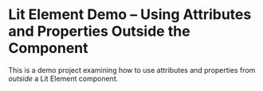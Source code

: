 # Lit Element Demo – Using Attributes and Properties Outside the Component

This is a demo project examining how to use attributes and properties from *outside* a Lit Element component. 